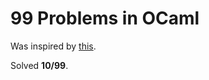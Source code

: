# 99 Problems in OCaml #

Was inspired by [this](http://ocaml.org/tutorials/99problems.html).

Solved **10/99**.
